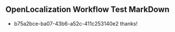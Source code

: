 ## OpenLocalization Workflow Test MarkDown
* b75a2bce-ba07-43b6-a52c-411c253140e2 thanks!

<!--HONumber=Jul16_HO2-->


